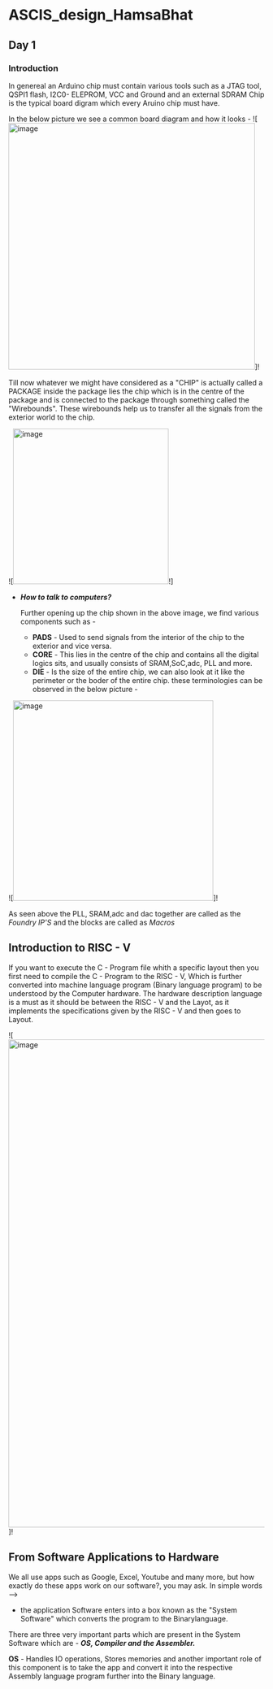 # ASCIS_design_HamsaBhat
  ## Day 1
  
### **Introduction**

In genereal an Arduino chip must contain various tools such as a JTAG tool, QSPI1 flash, I2C0- ELEPROM, VCC and Ground and an external SDRAM Chip is the typical board digram which every Aruino chip must have. 
  
In the below picture we see a common board diagram and how it looks -
![<img width="485" alt="image" src="https://github.com/Hamsa-Bhat/ASCIS_design_HamsaBhat/assets/163815218/1faa10f8-f89b-4b29-bef0-a20a07814026">]!

Till now whatever we might have considered as a "CHIP" is actually called a PACKAGE inside the package lies the chip which is in the centre of the package and is connected to the package through something called the "Wirebounds". These wirebounds help us to transfer all the signals from the exterior world to the chip.

![<img width="306" alt="image" src="https://github.com/Hamsa-Bhat/ASCIS_design_HamsaBhat/assets/163815218/803b43ba-a4e7-41e5-b34f-fd98356a311e">!]

- _**How to talk to computers?**_
  
  Further opening up the chip shown in the above image, we find various components such as -
  - **PADS** - Used to send signals from the interior of the chip to the exterior and vice versa.
  - **CORE** - This lies in the centre of the chip and contains all the digital logics sits, and usually consists of SRAM,SoC,adc, PLL and more.
  - **DIE** - Is the size of the entire chip, we can also look at it like the perimeter or the boder of the entire chip.
these terminologies can be observed in the below picture -

![<img width="394" alt="image" src="https://github.com/Hamsa-Bhat/ASCIS_design_HamsaBhat/assets/163815218/56da36c2-65c9-4557-b54d-1d382d5e59d8">]!

As seen above the PLL, SRAM,adc and dac together are called as the _Foundry IP'S_ and the blocks are called as _Macros_

## Introduction to RISC - V

If you want to execute the C - Program file whith a specific layout then you first need to compile the C - Program to the RISC - V, Which is further converted into machine language program (Binary language program) to be understood by the Computer hardware. The hardware description language is a must as it should be between the RISC - V and the Layot, as it implements the specifications given by the RISC - V and then goes to Layout. 

![<img width="960" alt="image" src="https://github.com/Hamsa-Bhat/ASCIS_design_HamsaBhat/assets/163815218/c287105e-a838-44f4-bf90-687af3716e13">]!

## From Software Applications to Hardware

We all use apps such as Google, Excel, Youtube and many more, but how exactly do these apps work on our software?, you may ask.
In simple words -->

- the application Software enters into a box known as the "System Software" which converts the program to the Binarylanguage.

There are three very important parts which are present in the System Software which are - **_OS, Compiler and the Assembler._**

**OS** - Handles IO operations, Stores memories and another important role of this component is to take the app and convert it into the respective Assembly language program further into the Binary language. 
